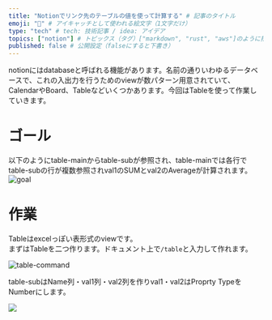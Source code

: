```yaml
---
title: "Notionでリンク先のテーブルの値を使って計算する" # 記事のタイトル
emoji: "🐻" # アイキャッチとして使われる絵文字（1文字だけ）
type: "tech" # tech: 技術記事 / idea: アイデア
topics: ["notion"] # トピックス（タグ）["markdown", "rust", "aws"]のように指定する
published: false # 公開設定（falseにすると下書き）
---
```



notionにはdatabaseと呼ばれる機能があります。名前の通りいわゆるデータベースで、これの入出力を行うためのviewが数パターン用意されていて、CalendarやBoard、Tableなどいくつかあります。今回はTableを使って作業していきます。

# ゴール
以下のようにtable-mainからtable-subが参照され、table-mainでは各行でtable-subの行が複数参照されval1のSUMとval2のAverageが計算されます。
![goal](https://storage.googleapis.com/zenn-user-upload/ab870f597ed47f57a61a94b0.png)

# 作業
Tableはexcelっぽい表形式のviewです。  
まずはTableを二つ作ります。ドキュメント上で`/table`と入力して作れます。

![table-command](https://storage.googleapis.com/zenn-user-upload/3fb60bb9950b25c48f634cc1.png)

table-subはName列・val1列・val2列を作りval1・val2はProprty TypeをNumberにします。

![](https://storage.googleapis.com/zenn-user-upload/56ed0f4b448359f1f018114b.png)




